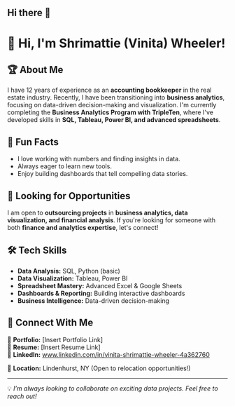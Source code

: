 ## Hi there 👋

# 👋 Hi, I'm Shrimattie (Vinita) Wheeler!  

## 🏆 About Me  
I have 12 years of experience as an **accounting bookkeeper** in the real estate industry. Recently, I have been transitioning into **business analytics**, focusing on data-driven decision-making and visualization. I'm currently completing the **Business Analytics Program with TripleTen**, where I've developed skills in **SQL, Tableau, Power BI, and advanced spreadsheets**.  

## 🎉 Fun Facts  
- I love working with numbers and finding insights in data.  
- Always eager to learn new tools.  
- Enjoy building dashboards that tell compelling data stories.  

## 🚀 Looking for Opportunities  
I am open to **outsourcing projects** in **business analytics, data visualization, and financial analysis**. If you're looking for someone with both **finance and analytics expertise**, let's connect!  

## 🛠️ Tech Skills  
- **Data Analysis:** SQL, Python (basic)  
- **Data Visualization:** Tableau, Power BI  
- **Spreadsheet Mastery:** Advanced Excel & Google Sheets  
- **Dashboards & Reporting:** Building interactive dashboards  
- **Business Intelligence:** Data-driven decision-making  

## 🔗 Connect With Me  
📂 **Portfolio:** [Insert Portfolio Link]  
📄 **Resume:** [Insert Resume Link]  
🔗 **LinkedIn:** www.linkedin.com/in/vinita-shrimattie-wheeler-4a362760  

📍 **Location:** Lindenhurst, NY (Open to relocation opportunities!)  

---

💡 *I’m always looking to collaborate on exciting data projects. Feel free to reach out!*  

